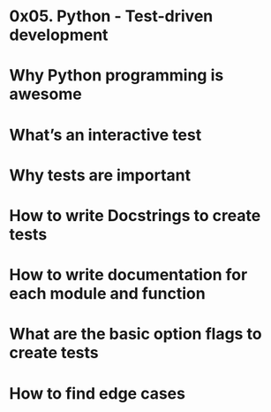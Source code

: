 # 0x05. Python - Test-driven development
# Why Python programming is awesome
# What’s an interactive test
# Why tests are important
# How to write Docstrings to create tests
# How to write documentation for each module and function
# What are the basic option flags to create tests
# How to find edge cases
